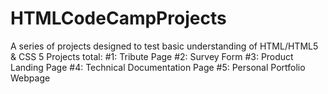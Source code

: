 # HTMLCodeCampProjects
A series of projects designed to test basic understanding of HTML/HTML5 &amp; CSS
5 Projects total:
#1: Tribute Page
#2: Survey Form
#3: Product Landing Page
#4: Technical Documentation Page
#5: Personal Portfolio Webpage
